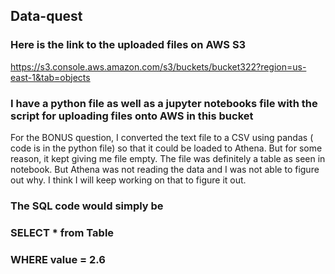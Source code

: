 ## Data-quest
### Here is the link to the uploaded files on AWS S3

https://s3.console.aws.amazon.com/s3/buckets/bucket322?region=us-east-1&tab=objects

### I have a python file as well as a jupyter notebooks file with the script for uploading files onto AWS in this bucket

For the BONUS question, I converted the text file to a CSV using pandas ( code is in the python file) so that it could be loaded to Athena. But for some reason, it kept giving me file empty. The file was definitely a table as seen in notebook. But Athena was not reading the data and I was not able to figure out why. I think I will keep working on that to figure it out. 

### The SQL code would simply be
### SELECT * from Table 
### WHERE value = 2.6

